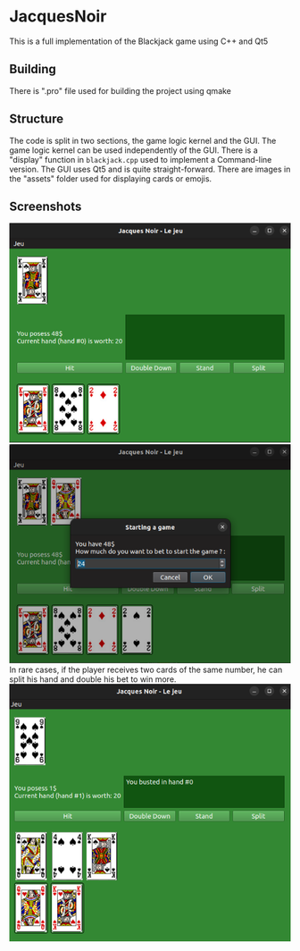 # JacquesNoir

This is a full implementation of the Blackjack game using C++ and Qt5

## Building

There is ".pro" file used for building the project using qmake

## Structure

The code is split in two sections, the game logic kernel and the GUI.
The game logic kernel can be used independently of the GUI. There is a "display" function in `blackjack.cpp` used to implement a Command-line version.
The GUI uses Qt5 and is quite straight-forward. There are images in the "assets" folder used for displaying cards or emojis.

## Screenshots

![In-game](./screenshots/in-game.png)\
![Betting](./screenshots/betting.png)\
In rare cases, if the player receives two cards of the same number, he can split his hand and double his bet to win more.\
![Splitting](./screenshots/splitting.png)
